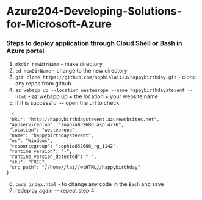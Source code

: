 # Azure204-Developing-Solutions-for-Microsoft-Azure

### Steps to deploy application through Cloud Shell or Bash in Azure portal
1. `mkdir newDirName` - make directory
2. `cd newDirName` - change to the new directory
3. `git clone https://github.com/sophialai123/happybirthday.git` - clone any repos from github
4. `az webapp up --location westeurope --name happybirthdaystevent --html` - az webapp up + the location + your website name
5. if it is successful -- open the url to check 
 ```
   {
  "URL": "http://happybirthdaystevent.azurewebsites.net",
  "appserviceplan": "sophia852686_asp_4776",
  "location": "westeurope",
  "name": "happybirthdaystevent",
  "os": "Windows",
  "resourcegroup": "sophia852686_rg_1142",
  "runtime_version": "-",
  "runtime_version_detected": "-",
  "sku": "FREE",
  "src_path": "//home//lai//wtHTML//happybirthday"
}
   ```
6.   `code index.html` - to change any code in the `Bash` and save
7.   redeploy again -- repeat step 4
